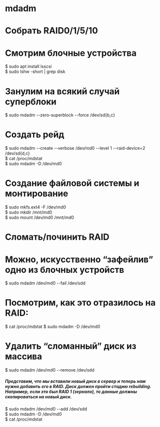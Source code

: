 # mdadm

# Собрать RAID0/1/5/10

# Смотрим блочные устройства
$ sudo apt install lsscsi  
$ sudo lshw -short | grep disk  
# Занулим на всякий случай суперблоки
$ sudo mdadm --zero-superblock --force /dev/sd{b,c}
# Создать рейд
$ sudo mdadm --create --verbose /dev/md0 --level 1 --raid-device=2 /dev/sd{d,c}  
$ cat /proc/mdstat  
$ sudo mdadm -D /dev/md0  
# Создание файловой системы и монтирование
$ sudo mkfs.ext4 -F /dev/md0  
$ sudo mkdir /mnt/md0  
$ sudo mount /dev/md0 /mnt/md0

# Сломать/починить RAID

# Можно, искусственно “зафейлив” одно из блочных устройств
$ sudo mdadm /dev/md0 --fail /dev/sdd
# Посмотрим, как это отразилось на RAID:
$ cat /proc/mdstat
$ sudo mdadm -D /dev/md0
# Удалить “сломанный” диск из массива
$ sudo mdadm /dev/md0 --remove /dev/sdd
##### Представим, что мы вставили новый диск в сервер и теперь нам нужно добавить его в RAID. Диск должен пройти стадию rebuilding. Например, если это был RAID 1 (зеркало), то данные должны скопироваться на новый диск.
$ sudo mdadm /dev/md0 --add /dev/sdd  
$ sudo mdadm -D /dev/md0  
$ cat /proc/mdstat
